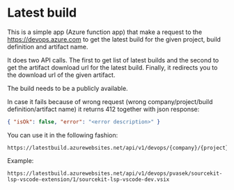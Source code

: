 # Latest build

This is a simple app (Azure function app) that make a request to the https://devops.azure.com to get the latest build for the given project, build definition and artifact name.

It does two API calls. The first to get list of latest builds and the second to get the artifact download url for the latest build. Finally, it redirects you to the download url of the given artifact.

The build needs to be a publicly available.

In case it fails because of wrong request (wrong company/project/build definition/artifact name) it returns 412 together with json response:

```json
{ "isOk": false, "error": "<error description>" }
```

You can use it in the following fashion:
```
https://latestbuild.azurewebsites.net/api/v1/devops/{company}/{project}/{buildDefinitionId}/{artifactName}
```

Example:
```
https://latestbuild.azurewebsites.net/api/v1/devops/pvasek/sourcekit-lsp-vscode-extension/1/sourcekit-lsp-vscode-dev.vsix
```